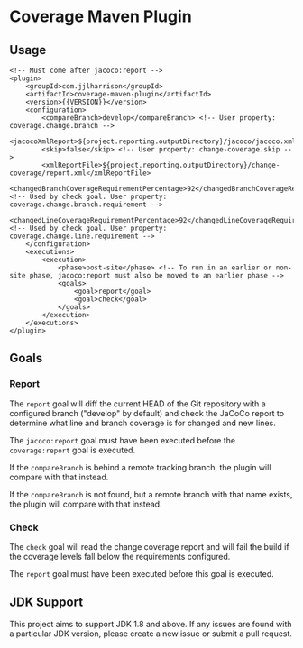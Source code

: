 # Coverage Maven Plugin

## Usage

    <!-- Must come after jacoco:report -->
    <plugin>
        <groupId>com.jjlharrison</groupId>
        <artifactId>coverage-maven-plugin</artifactId>
        <version>{{VERSION}}</version>
        <configuration>
            <compareBranch>develop</compareBranch> <!-- User property: coverage.change.branch -->
            <jacocoXmlReport>${project.reporting.outputDirectory}/jacoco/jacoco.xml</jacocoXmlReport>
            <skip>false</skip> <!-- User property: change-coverage.skip -->
            <xmlReportFile>${project.reporting.outputDirectory}/change-coverage/report.xml</xmlReportFile>
            <changedBranchCoverageRequirementPercentage>92</changedBranchCoverageRequirementPercentage> <!-- Used by check goal. User property: coverage.change.branch.requirement -->
            <changedLineCoverageRequirementPercentage>92</changedLineCoverageRequirementPercentage> <!-- Used by check goal. User property: coverage.change.line.requirement -->
        </configuration>
        <executions>
            <execution>
                <phase>post-site</phase> <!-- To run in an earlier or non-site phase, jacoco:report must also be moved to an earlier phase -->
                <goals>
                    <goal>report</goal>
                    <goal>check</goal>
                </goals>
            </execution>
        </executions>
    </plugin>

## Goals

### Report

The `report` goal will diff the current HEAD of the Git repository with a configured branch ("develop" by default) and check the JaCoCo report to determine what line and branch coverage is for changed and new lines.

The `jacoco:report` goal must have been executed before the `coverage:report` goal is executed. 

If the `compareBranch` is behind a remote tracking branch, the plugin will compare with that instead.

If the `compareBranch` is not found, but a remote branch with that name exists, the plugin will compare with that instead.

### Check

The `check` goal will read the change coverage report and will fail the build if the coverage levels fall below the requirements configured.

The `report` goal must have been executed before this goal is executed.

## JDK Support

This project aims to support JDK 1.8 and above. If any issues are found with a particular JDK version, please create a new issue or submit a pull request.